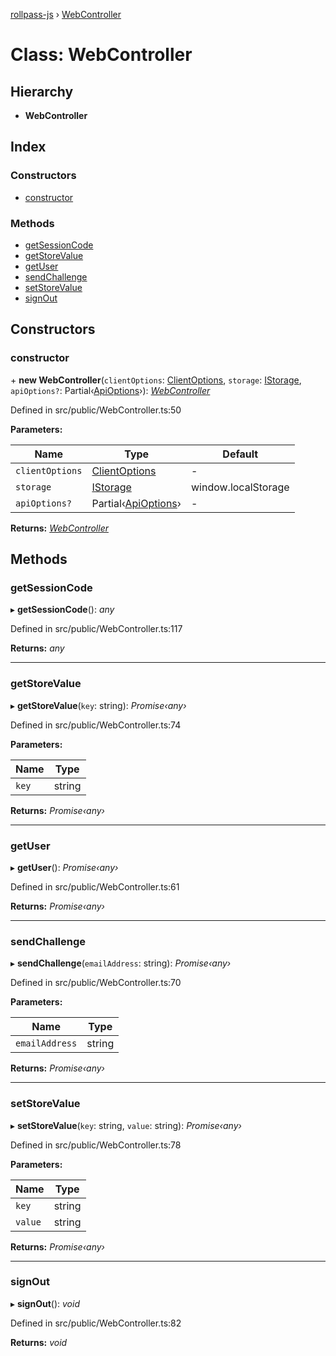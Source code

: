 [rollpass-js](../README.md) › [WebController](webcontroller.md)

# Class: WebController

## Hierarchy

* **WebController**

## Index

### Constructors

* [constructor](webcontroller.md#constructor)

### Methods

* [getSessionCode](webcontroller.md#getsessioncode)
* [getStoreValue](webcontroller.md#getstorevalue)
* [getUser](webcontroller.md#getuser)
* [sendChallenge](webcontroller.md#sendchallenge)
* [setStoreValue](webcontroller.md#setstorevalue)
* [signOut](webcontroller.md#signout)

## Constructors

###  constructor

\+ **new WebController**(`clientOptions`: [ClientOptions](../interfaces/clientoptions.md), `storage`: [IStorage](../interfaces/istorage.md), `apiOptions?`: Partial‹[ApiOptions](../interfaces/apioptions.md)›): *[WebController](webcontroller.md)*

Defined in src/public/WebController.ts:50

**Parameters:**

Name | Type | Default |
------ | ------ | ------ |
`clientOptions` | [ClientOptions](../interfaces/clientoptions.md) | - |
`storage` | [IStorage](../interfaces/istorage.md) |  window.localStorage |
`apiOptions?` | Partial‹[ApiOptions](../interfaces/apioptions.md)› | - |

**Returns:** *[WebController](webcontroller.md)*

## Methods

###  getSessionCode

▸ **getSessionCode**(): *any*

Defined in src/public/WebController.ts:117

**Returns:** *any*

___

###  getStoreValue

▸ **getStoreValue**(`key`: string): *Promise‹any›*

Defined in src/public/WebController.ts:74

**Parameters:**

Name | Type |
------ | ------ |
`key` | string |

**Returns:** *Promise‹any›*

___

###  getUser

▸ **getUser**(): *Promise‹any›*

Defined in src/public/WebController.ts:61

**Returns:** *Promise‹any›*

___

###  sendChallenge

▸ **sendChallenge**(`emailAddress`: string): *Promise‹any›*

Defined in src/public/WebController.ts:70

**Parameters:**

Name | Type |
------ | ------ |
`emailAddress` | string |

**Returns:** *Promise‹any›*

___

###  setStoreValue

▸ **setStoreValue**(`key`: string, `value`: string): *Promise‹any›*

Defined in src/public/WebController.ts:78

**Parameters:**

Name | Type |
------ | ------ |
`key` | string |
`value` | string |

**Returns:** *Promise‹any›*

___

###  signOut

▸ **signOut**(): *void*

Defined in src/public/WebController.ts:82

**Returns:** *void*

